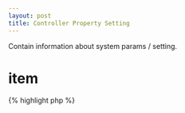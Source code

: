 ```yaml
---
layout: post
title: Controller Property Setting
---
```


Contain information about system params / setting.

item
====

{% highlight php %}
<?php
/**
 * Get/Set the site params
 *
 * @param string name The site params name.
 * @param mixed value The new value of the params.
 *
 * @return mixed site params value.
 */
{% endhighlight %}